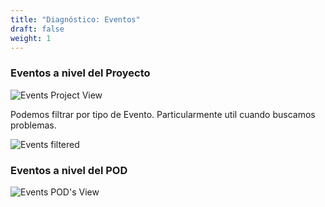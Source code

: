 ```yaml
---
title: "Diagnóstico: Eventos"
draft: false
weight: 1
---
```


### Eventos a nivel del Proyecto  

![Events Project View](/images/events-project.png)  

Podemos filtrar por tipo de Evento. Particularmente util cuando buscamos problemas.  

![Events filtered](/images/events-filtered.png)  


### Eventos a nivel del POD   

![Events POD's View](/images/events-pod.png)  


